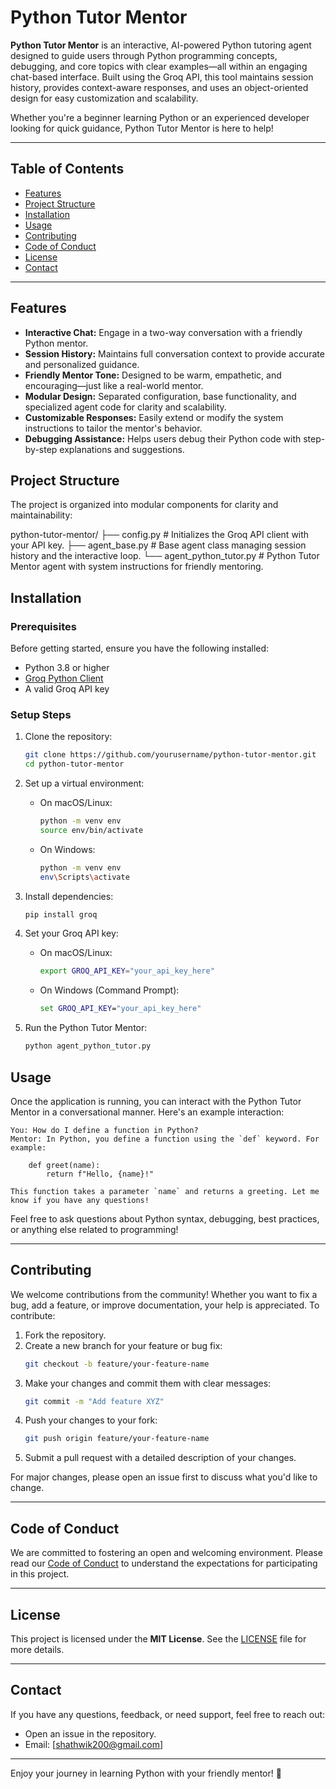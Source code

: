 # Python Tutor Mentor

**Python Tutor Mentor** is an interactive, AI-powered Python tutoring agent designed to guide users through Python programming concepts, debugging, and core topics with clear examples—all within an engaging chat-based interface. Built using the Groq API, this tool maintains session history, provides context-aware responses, and uses an object-oriented design for easy customization and scalability.

Whether you're a beginner learning Python or an experienced developer looking for quick guidance, Python Tutor Mentor is here to help!

---

## Table of Contents

- [Features](#features)
- [Project Structure](#project-structure)
- [Installation](#installation)
- [Usage](#usage)
- [Contributing](#contributing)
- [Code of Conduct](#code-of-conduct)
- [License](#license)
- [Contact](#contact)

---

## Features

- **Interactive Chat:** Engage in a two-way conversation with a friendly Python mentor.
- **Session History:** Maintains full conversation context to provide accurate and personalized guidance.
- **Friendly Mentor Tone:** Designed to be warm, empathetic, and encouraging—just like a real-world mentor.
- **Modular Design:** Separated configuration, base functionality, and specialized agent code for clarity and scalability.
- **Customizable Responses:** Easily extend or modify the system instructions to tailor the mentor's behavior.
- **Debugging Assistance:** Helps users debug their Python code with step-by-step explanations and suggestions.


## Project Structure

The project is organized into modular components for clarity and maintainability:


python-tutor-mentor/
├── config.py               # Initializes the Groq API client with your API key.
├── agent_base.py           # Base agent class managing session history and the interactive loop.
└── agent_python_tutor.py   # Python Tutor Mentor agent with system instructions for friendly mentoring.



## Installation

### Prerequisites

Before getting started, ensure you have the following installed:

- Python 3.8 or higher
- [Groq Python Client](https://pypi.org/project/groq/)
- A valid Groq API key

### Setup Steps

1. Clone the repository:
   ```bash
   git clone https://github.com/yourusername/python-tutor-mentor.git
   cd python-tutor-mentor
   ```

2. Set up a virtual environment:
   - On macOS/Linux:
     ```bash
     python -m venv env
     source env/bin/activate
     ```
   - On Windows:
     ```bash
     python -m venv env
     env\Scripts\activate
     ```

3. Install dependencies:
   ```bash
   pip install groq
   ```

4. Set your Groq API key:
   - On macOS/Linux:
     ```bash
     export GROQ_API_KEY="your_api_key_here"
     ```
   - On Windows (Command Prompt):
     ```cmd
     set GROQ_API_KEY="your_api_key_here"
     ```

5. Run the Python Tutor Mentor:
   ```bash
   python agent_python_tutor.py
   ```


## Usage

Once the application is running, you can interact with the Python Tutor Mentor in a conversational manner. Here's an example interaction:

```plaintext
You: How do I define a function in Python?
Mentor: In Python, you define a function using the `def` keyword. For example:

    def greet(name):
        return f"Hello, {name}!"

This function takes a parameter `name` and returns a greeting. Let me know if you have any questions!
```

Feel free to ask questions about Python syntax, debugging, best practices, or anything else related to programming!

---

## Contributing

We welcome contributions from the community! Whether you want to fix a bug, add a feature, or improve documentation, your help is appreciated. To contribute:

1. Fork the repository.
2. Create a new branch for your feature or bug fix:
   ```bash
   git checkout -b feature/your-feature-name
   ```
3. Make your changes and commit them with clear messages:
   ```bash
   git commit -m "Add feature XYZ"
   ```
4. Push your changes to your fork:
   ```bash
   git push origin feature/your-feature-name
   ```
5. Submit a pull request with a detailed description of your changes.

For major changes, please open an issue first to discuss what you'd like to change.

---

## Code of Conduct

We are committed to fostering an open and welcoming environment. Please read our [Code of Conduct](CODE_OF_CONDUCT.md) to understand the expectations for participating in this project.

---

## License

This project is licensed under the **MIT License**. See the [LICENSE](LICENSE) file for more details.

---

## Contact

If you have any questions, feedback, or need support, feel free to reach out:

- Open an issue in the repository.
- Email: [shathwik200@gmail.com]

---

Enjoy your journey in learning Python with your friendly mentor! 🚀
